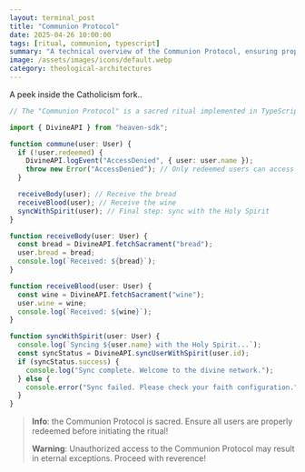 ```yaml
---
layout: terminal_post
title: "Communion Protocol"
date: 2025-04-26 10:00:00
tags: [ritual, communion, typescript]
summary: "A technical overview of the Communion Protocol, ensuring proper synchronization with the Holy Spirit."
image: /assets/images/icons/default.webp
category: theological-architectures
---
```



A peek inside the Catholicism fork..


```ts
// The "Communion Protocol" is a sacred ritual implemented in TypeScript, ensuring proper synchronization with the Holy Spirit through bread and wine.

import { DivineAPI } from "heaven-sdk";

function commune(user: User) {
  if (!user.redeemed) {
    DivineAPI.logEvent("AccessDenied", { user: user.name });
    throw new Error("AccessDenied"); // Only redeemed users can access the protocol
  }

  receiveBody(user); // Receive the bread
  receiveBlood(user); // Receive the wine
  syncWithSpirit(user); // Final step: sync with the Holy Spirit
}

function receiveBody(user: User) {
  const bread = DivineAPI.fetchSacrament("bread");
  user.bread = bread;
  console.log(`Received: ${bread}`);
}

function receiveBlood(user: User) {
  const wine = DivineAPI.fetchSacrament("wine");
  user.wine = wine;
  console.log(`Received: ${wine}`);
}

function syncWithSpirit(user: User) {
  console.log(`Syncing ${user.name} with the Holy Spirit...`);
  const syncStatus = DivineAPI.syncUserWithSpirit(user.id);
  if (syncStatus.success) {
    console.log("Sync complete. Welcome to the divine network.");
  } else {
    console.error("Sync failed. Please check your faith configuration.");
  }
}
```

> **Info**: the Communion Protocol is sacred. Ensure all users are properly redeemed before initiating the ritual!
> 
> **Warning**: Unauthorized access to the Communion Protocol may result in eternal exceptions. Proceed with reverence!



